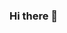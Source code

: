 ### Hi there 👋

<!--
**Eduardlouielim/Eduardlouielim** is a ✨ _special_ ✨ repository because its `README.md` (this file) appears on your GitHub profile.



- I’m Eduard Louie Lim a third year BSIT student studying at Central Philippine University

## Five facts about me:
### I love to perform Dragon and Lion Dance
### Im a coffeeholic and going to different coffee shops
### I prefer cars over motorcycles
### I can speak 5 languages/dialects
### Im an unico hijo
